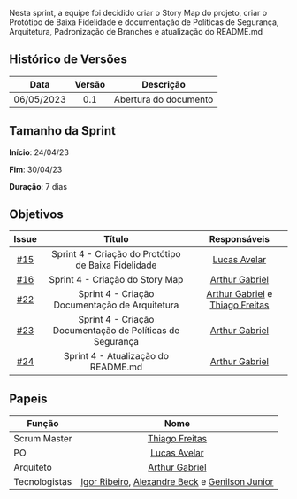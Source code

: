 Nesta sprint, a equipe foi decidido criar o Story Map do projeto, criar o Protótipo de Baixa Fidelidade e documentação de Políticas de Segurança, Arquitetura, Padronização de Branches e atualização do README.md

## Histórico de Versões

|    Data    | Versão |       Descrição       |
| :--------: | :----: | :-------------------: |
| 06/05/2023 |  0.1   | Abertura do documento |

## Tamanho da Sprint

**Início**: 24/04/23

**Fim**: 30/04/23

**Duração**: 7 dias

## Objetivos

|                            Issue                             |              Título               |                    Responsáveis                     |
| :----------------------------------------------------------: | :-------------------------------: | :-------------------------------------------------: |
| [#15](https://github.com/fga-eps-mds/2023.1-GuiaUnB/issues/15) | Sprint 4 - Criação do Protótipo de Baixa Fidelidade | [Lucas Avelar](https://github.com/LucasAvelar2711) |
| [#16](https://github.com/fga-eps-mds/2023.1-GuiaUnB/issues/16) |  Sprint 4 - Criação do Story Map  | [Arthur Gabriel](https://github.com/ArthurGabrieel) |
| [#22](https://github.com/fga-eps-mds/2023.1-GuiaUnB/issues/22) | Sprint 4 - Criação Documentação de Arquitetura | [Arthur Gabriel](https://github.com/ArthurGabrieel) e [Thiago Freitas](https://github.com/thiagorfreitas) |
| [#23](https://github.com/fga-eps-mds/2023.1-GuiaUnB/issues/23) | Sprint 4 - Criação Documentação de Políticas de Segurança | [Arthur Gabriel](https://github.com/ArthurGabrieel) |
| [#24](https://github.com/fga-eps-mds/2023.1-GuiaUnB/issues/24) | Sprint 4 - Atualização do README.md | [Arthur Gabriel](https://github.com/ArthurGabrieel) |


## Papeis

| Função        |                                                                           Nome                                                                            |
| ------------- | :-------------------------------------------------------------------------------------------------------------------------------------------------------: |
| Scrum Master  |                                                    [Thiago Freitas](https://github.com/thiagorfreitas)                                                    |
| PO            |                                                    [Lucas Avelar](https://github.com/LucasAvelar2711)                                                     |
| Arquiteto     |                                                    [Arthur Gabriel](https://github.com/ArthurGabrieel)                                                    |
| Tecnologistas | [Igor Ribeiro](https://github.com/igor-ribeir0), [Alexandre Beck](https://github.com/zzzBECK) e [Genilson Junior](https://github.com/GenilsonJunior99006) |
